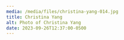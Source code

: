 ```yaml
---
media: /media/files/christina-yang-014.jpg
title: Christina Yang
alt: Photo of Christina Yang
date: 2023-09-26T12:37:00-0500
---
```

